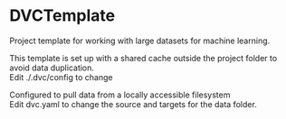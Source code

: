 # DVCTemplate
Project template for working with large datasets for machine learning.  
  
This template is set up with a shared cache outside the project folder to avoid data duplication.  
Edit ./.dvc/config to change  
  
Configured to pull data from a locally accessible filesystem  
Edit dvc.yaml to change the source and targets for the data folder.  

